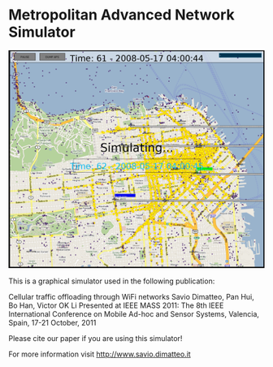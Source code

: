 Metropolitan Advanced Network Simulator
=======================================

![Screenshot of the graphical simulator](screenshot.png)

This is a graphical simulator used in the following publication:

Cellular traffic offloading through WiFi networks
Savio Dimatteo, Pan Hui, Bo Han, Victor OK Li
Presented at IEEE MASS 2011: The 8th IEEE International Conference on Mobile Ad-hoc and Sensor Systems, Valencia, Spain, 17-21 October, 2011

Please cite our paper if you are using this simulator!

For more information visit http://www.savio.dimatteo.it

